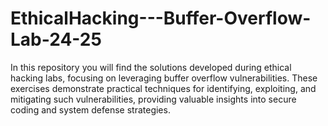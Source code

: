 # EthicalHacking---Buffer-Overflow-Lab-24-25
In this repository you will find the solutions developed during ethical hacking labs, focusing on leveraging buffer overflow vulnerabilities. These exercises demonstrate practical techniques for identifying, exploiting, and mitigating such vulnerabilities, providing valuable insights into secure coding and system defense strategies.
